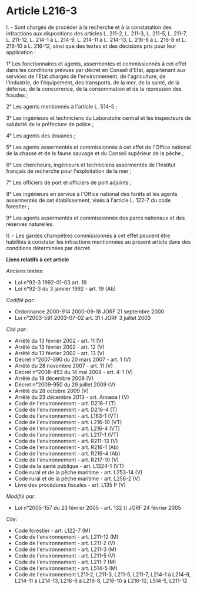 # Article L216-3

I. - Sont chargés de procéder à la recherche et à la constatation des infractions aux dispositions des articles L. 211-2, L.
211-3, L. 211-5, L. 211-7, L. 211-12, L. 214-1 à L. 214-9, L. 214-11 à L. 214-13, L. 216-6 à L. 216-8 et L. 216-10 à L.
216-12, ainsi que des textes et des décisions pris pour leur application :

1° Les fonctionnaires et agents, assermentés et commissionnés à cet effet dans les conditions prévues par décret en Conseil
d'Etat, appartenant aux services de l'Etat chargés de l'environnement, de l'agriculture, de l'industrie, de l'équipement, des
transports, de la mer, de la santé, de la défense, de la concurrence, de la consommation et de la répression des fraudes ;

2° Les agents mentionnés à l'article L. 514-5 ;

3° Les ingénieurs et techniciens du Laboratoire central et les inspecteurs de salubrité de la préfecture de police ;

4° Les agents des douanes ;

5° Les agents assermentés et commissionnés à cet effet de l'Office national de la chasse et de la faune sauvage et du Conseil
supérieur de la pêche ;

6° Les chercheurs, ingénieurs et techniciens assermentés de l'Institut français de recherche pour l'exploitation de la mer ;

7° Les officiers de port et officiers de port adjoints ;

8° Les ingénieurs en service à l'Office national des forêts et les agents assermentés de cet établissement, visés à l'article
L. 122-7 du code forestier ;

9° Les agents assermentés et commissionnés des parcs nationaux et des réserves naturelles.

II. - Les gardes champêtres commissionnés à cet effet peuvent être habilités à constater les infractions mentionnées au
présent article dans des conditions déterminées par décret.

**Liens relatifs à cet article**

_Anciens textes_:

  - Loi n°92-3 1992-01-03 art. 19
  - Loi n°92-3 du 3 janvier 1992 - art. 19 (Ab)

_Codifié par_:

  - Ordonnance 2000-914 2000-09-18 JORF 21 septembre 2000
  - Loi n°2003-591 2003-07-02 art. 31 I JORF 3 juillet 2003

_Cité par_:

  - Arrêté du 13 février 2002 - art. 11 (V)
  - Arrêté du 13 février 2002 - art. 12 (V)
  - Arrêté du 13 février 2002 - art. 13 (V)
  - Décret n°2007-390 du 20 mars 2007 - art. 1 (V)
  - Arrêté du 28 novembre 2007 - art. 11 (V)
  - Décret n°2008-453 du 14 mai 2008 - art. 4-1 (V)
  - Arrêté du 18 décembre 2008 (V)
  - Décret n°2009-950 du 29 juillet 2009 (V)
  - Arrêté du 28 octobre 2009 (V)
  - Arrêté du 23 décembre 2013 - art. Annexe I (V)
  - Code de l'environnement - art. D216-1 (T)
  - Code de l'environnement - art. D216-4 (T)
  - Code de l'environnement - art. L163-1 (VT)
  - Code de l'environnement - art. L216-10 (VT)
  - Code de l'environnement - art. L216-4 (VT)
  - Code de l'environnement - art. L217-1 (VT)
  - Code de l'environnement - art. R211-13 (V)
  - Code de l'environnement - art. R216-1 (Ab)
  - Code de l'environnement - art. R216-4 (Ab)
  - Code de l'environnement - art. R217-10 (V)
  - Code de la santé publique - art. L1324-1 (VT)
  - Code rural et de la pêche maritime - art. L253-14 (V)
  - Code rural et de la pêche maritime - art. L256-2 (V)
  - Livre des procédures fiscales - art. L135 P (V)

_Modifié par_:

  - Loi n°2005-157 du 23 février 2005 - art. 132 () JORF 24 février 2005

_Cite_:

  - Code forestier - art. L122-7 (M)
  - Code de l'environnement - art. L211-12 (M)
  - Code de l'environnement - art. L211-2 (V)
  - Code de l'environnement - art. L211-3 (M)
  - Code de l'environnement - art. L211-5 (V)
  - Code de l'environnement - art. L211-7 (M)
  - Code de l'environnement - art. L514-5 (M)
  - Code de l'environnement L211-2, L211-3, L211-5, L211-7, L214-1 à L214-9, L214-11 à L214-13, L216-6 à L216-8, L216-10 à L216-12, L514-5, L211-12
